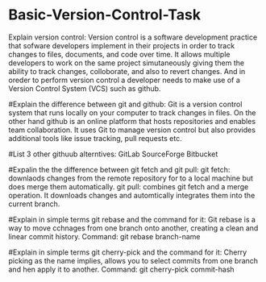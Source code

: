 # Basic-Version-Control-Task
Explain version control:
Version control is a software development practice that sofware developers implement in their projects in order to track changes to files, documents, and code over time. It allows multiple developers to work on the same project simutaneously giving them the ability to track changes, colloborate, and also to revert changes. And in oreder to perform version control a developer needs to make use of a Version Control System (VCS) such as github. 

#Explain the difference between git and github:
Git is a version control system that runs locally on your computer to track changes in files.
On the other hand github is an online platform that hosts repositories and enables team collaboration. It uses Git to manage version control but also provides additional tools like issue tracking, pull requests etc.

#List 3 other githuub alterntives:
GitLab 
SourceForge
Bitbucket

#Expalin the the difference between git fetch and git pull:
git fetch: downlaods changes from the remote repository for to a local machine but does merge them automatically.
git pull: combines git fetch and a merge operation. It downloads changes and automtically integrates them into the current branch.

#Explain in simple terms git rebase and the command for it:
Git rebase is a way to move cchnages from one branch onto another, creating a clean and linear commit history. Command: git rebase branch-name

#Explain in simple terms git cherry-pick and the command for it:
Cherry picking as the name implies, allows you to select commits from one branch and hen apply it to another. Command: git cherry-pick commit-hash




